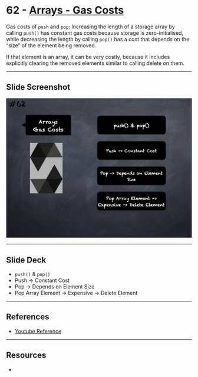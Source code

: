 # 62 - [Arrays - Gas Costs](Arrays%20-%20Gas%20Costs.md)
Gas costs of `push` and `pop`: Increasing the length of a storage array by calling `push()` has constant gas costs because storage is zero-initialised, while decreasing the length by calling `pop()` has a cost that depends on the “size” of the element being removed. 

If that element is an array, it can be very costly, because it includes explicitly clearing the removed elements similar to calling delete on them.

___
## Slide Screenshot
![062.png](../images/solidity101/062.png)
___
## Slide Deck
- `push()` & `pop()`
- Push -> Constant Cost
- Pop -> Depends on Element Size
- Pop Array Element -> Expensive -> Delete Element
___
## References
- [Youtube Reference](https://youtu.be/WgU7KKKomMk?t=69)

___
## Resources
- 

